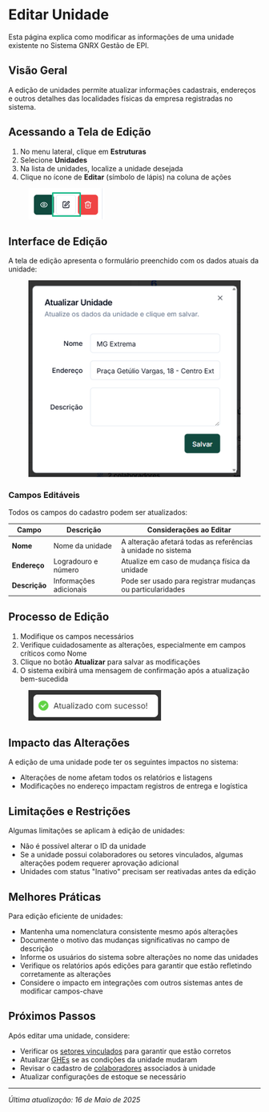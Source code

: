 # Editar Unidade

Esta página explica como modificar as informações de uma unidade existente no Sistema GNRX Gestão de EPI.

## Visão Geral

A edição de unidades permite atualizar informações cadastrais, endereços e outros detalhes das localidades físicas da empresa registradas no sistema.

## Acessando a Tela de Edição

1. No menu lateral, clique em **Estruturas**
2. Selecione **Unidades**
3. Na lista de unidades, localize a unidade desejada
4. Clique no ícone de **Editar** (símbolo de lápis) na coluna de ações

<figure><img src="../../.gitbook/assets/image (10) (1) (1).png" alt=""><figcaption></figcaption></figure>

## Interface de Edição

A tela de edição apresenta o formulário preenchido com os dados atuais da unidade:

<figure><img src="../../.gitbook/assets/image (11) (1).png" alt=""><figcaption></figcaption></figure>

### Campos Editáveis

Todos os campos do cadastro podem ser atualizados:

| Campo         | Descrição              | Considerações ao Editar                                       |
| ------------- | ---------------------- | ------------------------------------------------------------- |
| **Nome**      | Nome da unidade        | A alteração afetará todas as referências à unidade no sistema |
| **Endereço**  | Logradouro e número    | Atualize em caso de mudança física da unidade                 |
| **Descrição** | Informações adicionais | Pode ser usado para registrar mudanças ou particularidades    |

## Processo de Edição

1. Modifique os campos necessários
2. Verifique cuidadosamente as alterações, especialmente em campos críticos como Nome
3. Clique no botão **Atualizar** para salvar as modificações
4. O sistema exibirá uma mensagem de confirmação após a atualização bem-sucedida

<figure><img src="../../.gitbook/assets/image (12) (1).png" alt=""><figcaption></figcaption></figure>

## Impacto das Alterações

A edição de uma unidade pode ter os seguintes impactos no sistema:

* Alterações de nome afetam todos os relatórios e listagens
* Modificações no endereço impactam registros de entrega e logística

## Limitações e Restrições

Algumas limitações se aplicam à edição de unidades:

* Não é possível alterar o ID da unidade
* Se a unidade possui colaboradores ou setores vinculados, algumas alterações podem requerer aprovação adicional
* Unidades com status "Inativo" precisam ser reativadas antes da edição

## Melhores Práticas

Para edição eficiente de unidades:

* Mantenha uma nomenclatura consistente mesmo após alterações
* Documente o motivo das mudanças significativas no campo de descrição
* Informe os usuários do sistema sobre alterações no nome das unidades
* Verifique os relatórios após edições para garantir que estão refletindo corretamente as alterações
* Considere o impacto em integrações com outros sistemas antes de modificar campos-chave

## Próximos Passos

Após editar uma unidade, considere:

* Verificar os [setores vinculados](../setores/listar-setores.md) para garantir que estão corretos
* Atualizar [GHEs](../ghe/) se as condições da unidade mudaram
* Revisar o cadastro de [colaboradores](../colaboradores/) associados à unidade
* Atualizar configurações de estoque se necessário

***

_Última atualização: 16 de Maio de 2025_
